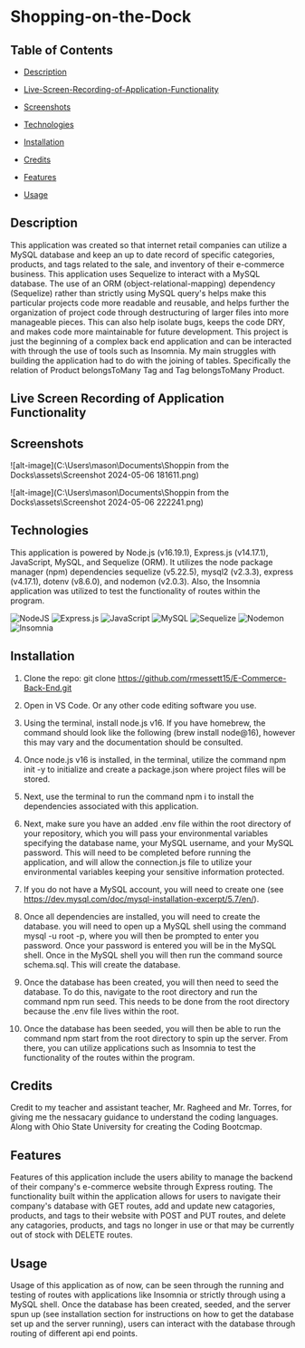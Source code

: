 # Shopping-on-the-Dock

## Table of Contents

- [Description](#description)

- [Live-Screen-Recording-of-Application-Functionality](#live-screen-recording-of-application-functionality)

- [Screenshots](#screenshots)

- [Technologies](#technologies)

- [Installation](#installation)

- [Credits](#credits)

- [Features](#features)

- [Usage](#usage)

## Description

This application was created so that internet retail companies can utilize a MySQL database and keep an up to date record of specific categories, products, and tags related to the sale, and inventory of their e-commerce business. This application uses Sequelize to interact with a MySQL database. The use of an ORM (object-relational-mapping) dependency (Sequelize) rather than strictly using MySQL query's helps make this particular projects code more readable and reusable, and helps further the organization of project code through destructuring of larger files into more manageable pieces. This can also help isolate bugs, keeps the code DRY, and makes code more maintainable for future development. This project is just the beginning of a complex back end application and can be interacted with through the use of tools such as Insomnia. My main struggles with building the application had to do with the joining of tables. Specifically the relation of Product belongsToMany Tag and Tag belongsToMany Product.

## Live Screen Recording of Application Functionality



## Screenshots

![alt-image](C:\Users\mason\Documents\Shoppin from the Docks\assets\Screenshot 2024-05-06 181611.png)

![alt-image](C:\Users\mason\Documents\Shoppin from the Docks\assets\Screenshot 2024-05-06 222241.png)

## Technologies

This application is powered by Node.js (v16.19.1), Express.js (v14.17.1), JavaScript, MySQL, and Sequelize (ORM). It utilizes the node package manager (npm) dependencies sequelize (v5.22.5), mysql2 (v2.3.3), express (v4.17.1), dotenv (v8.6.0), and nodemon (v2.0.3). Also, the Insomnia application was utilized to test the functionality of routes within the program.

![NodeJS](https://img.shields.io/badge/node.js-6DA55F?style=for-the-badge&logo=node.js&logoColor=white)
![Express.js](https://img.shields.io/badge/express.js-%23404d59.svg?style=for-the-badge&logo=express&logoColor=%2361DAFB)
![JavaScript](https://img.shields.io/badge/javascript-%23323330.svg?style=for-the-badge&logo=javascript&logoColor=%23F7DF1E)
![MySQL](https://img.shields.io/badge/mysql-%2300f.svg?style=for-the-badge&logo=mysql&logoColor=white)
![Sequelize](https://img.shields.io/badge/Sequelize-52B0E7?style=for-the-badge&logo=Sequelize&logoColor=white)
![Nodemon](https://img.shields.io/badge/NODEMON-%23323330.svg?style=for-the-badge&logo=nodemon&logoColor=%BBDEAD)
![Insomnia](https://img.shields.io/badge/Insomnia-black?style=for-the-badge&logo=insomnia&logoColor=5849BE)

## Installation

1. Clone the repo:
   git clone https://github.com/rmessett15/E-Commerce-Back-End.git

2. Open in VS Code. Or any other code editing software you use.

3. Using the terminal, install node.js v16. If you have homebrew, the command should look like the following (brew install node@16), however this may vary and the documentation should be consulted.

4. Once node.js v16 is installed, in the terminal, utilize the command npm init -y to initialize and create a package.json where project files will be stored.

5. Next, use the terminal to run the command npm i to install the dependencies associated with this application.

6. Next, make sure you have an added .env file within the root directory of your repository, which you will pass your environmental variables specifying the database name, your MySQL username, and your MySQL password. This will need to be completed before running the application, and will allow the connection.js file to utilize your environmental variables keeping your sensitive information protected.

7. If you do not have a MySQL account, you will need to create one (see https://dev.mysql.com/doc/mysql-installation-excerpt/5.7/en/).

8. Once all dependencies are installed, you will need to create the database. you will need to open up a MySQL shell using the command mysql -u root -p, where you will then be prompted to enter you password. Once your password is entered you will be in the MySQL shell. Once in the MySQL shell you will then run the command source schema.sql. This will create the database.

9. Once the database has been created, you will then need to seed the database. To do this, navigate to the root directory and run the command npm run seed. This needs to be done from the root directory because the .env file lives within the root.

10. Once the database has been seeded, you will then be able to run the command npm start from the root directory to spin up the server. From there, you can utilize applications such as Insomnia to test the functionality of the routes within the program.

## Credits

Credit to my teacher and assistant teacher, Mr. Ragheed and Mr. Torres, for giving me the nessacary guidance to understand the coding languages. Along with Ohio State University for creating the Coding Bootcmap.

## Features

Features of this application include the users ability to manage the backend of their company's e-commerce website through Express routing. The functionality built within the application allows for users to navigate their company's database with GET routes, add and update new catagories, products, and tags to their website with POST and PUT routes, and delete any catagories, products, and tags no longer in use or that may be currently out of stock with DELETE routes.

## Usage

Usage of this application as of now, can be seen through the running and testing of routes with applications like Insomnia or strictly through using a MySQL shell. Once the database has been created, seeded, and the server spun up (see installation section for instructions on how to get the database set up and the server running), users can interact with the database through routing of different api end points.
